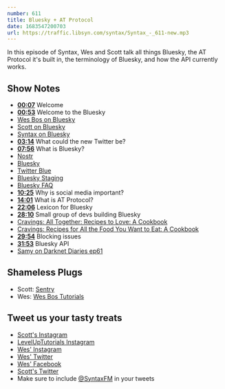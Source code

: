 ```yaml
---
number: 611
title: Bluesky + AT Protocol
date: 1683547200703
url: https://traffic.libsyn.com/syntax/Syntax_-_611-new.mp3
---
```


In this episode of Syntax, Wes and Scott talk all things Bluesky, the AT Protocol it's built in, the terminology of Bluesky, and how the API currently works.

## Show Notes

* **[00:07](#t=00:07)** Welcome
* **[00:53](#t=00:53)** Welcome to the Bluesky
* [Wes Bos on Bluesky](https://bsky.app/profile/syntax.fm/wesbos.com)
* [Scott on Bluesky](https://bsky.app/profile/tolin.ski)
* [Syntax on Bluesky](https://bsky.app/profile/syntax.fm)
* **[03:14](#t=03:14)** What could the new Twitter be?
* **[07:56](#t=07:56)** What is Bluesky?
* [Nostr](https://nostr.com/)
* [Bluesky](https://blueskyweb.xyz/)
* [Twitter Blue](https://help.twitter.com/en/using-twitter/twitter-blue)
* [Bluesky Staging](https://staging.bsky.app/)
* [Bluesky FAQ](https://blueskyweb.xyz/faq)
* **[10:25](#t=10:25)** Why is social media important?
* **[14:01](#t=14:01)** What is AT Protocol?
* **[22:06](#t=22:06)** Lexicon for Bluesky
* **[28:10](#t=28:10)** Small group of devs building Bluesky
* [Cravings: All Together: Recipes to Love: A Cookbook](https://amzn.to/3Nulx34)
* [Cravings: Recipes for All the Food You Want to Eat: A Cookbook](https://amzn.to/4225bn7)
* **[29:54](#t=29:54)** Blocking issues
* **[31:53](#t=31:53)** Bluesky API
* [Samy on Darknet Diaries ep61](https://darknetdiaries.com/episode/61/)

## Shameless Plugs

* Scott: [Sentry](https://sentry.io/welcome/)
* Wes: [Wes Bos Tutorials](https://wesbos.com/courses)

## Tweet us your tasty treats

* [Scott's Instagram](https://www.instagram.com/stolinski/)
* [LevelUpTutorials Instagram](https://www.instagram.com/LevelUpTutorials/)
* [Wes' Instagram](https://www.instagram.com/wesbos/)
* [Wes' Twitter](https://twitter.com/wesbos)
* [Wes' Facebook](https://www.facebook.com/wesbos.developer)
* [Scott's Twitter](https://twitter.com/stolinski)
* Make sure to include [@SyntaxFM](https://twitter.com/SyntaxFM) in your tweets
